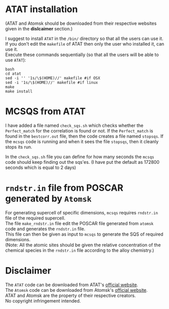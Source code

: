 # ATAT installation
(ATAT and Atomsk should be downloaded from their respective websites given in the **dislcaimer** section.)

I suggest to install `ATAT` in the `/bin/` directory so that all the users can use it. If you don't edit the `makefile` of ATAT then only the user who installed it, can use it.  
Execute these commands sequentially (so that all the users will be able to use `ATAT`):
````shell
bash
cd atat  
sed -i '' '1s/\$(HOME)//' makefile #if OSX  
sed -i '1s/\$(HOME)//' makefile #if linux  
make  
make install  
````
# MCSQS from ATAT
I have added a file named `check_sqs.sh` which checks whether the `Perfect_match` for the correlation is found or not. If the `Perfect_match` is found in the `bestcorr.out` file, then the code creates a file named `stopsqs`. If the `mcsqs` code is running and when it sees the file `stopsqs`, then it cleanly stops its run.

In the `check_sqs.sh` file you can define for how many seconds the `mcsqs` code should keep finding out the sqs'es. (I have put the default as 172800 seconds which is equal to 2 days)

# `rndstr.in` file from POSCAR generated by `Atomsk`
For generating supercell of specific dimensions, `mcsqs` requires `rndstr.in` file of the required supercell.  
The file `make_rndstr.in` file edit the POSCAR file generated from `atomsk` code and generates the `rndstr.in` file.  
This file can then be given as input to `mcsqs` to generate the SQS of required dimensions.  
(Note: All the atomic sites should be given the relative concentration of the chemical species in the `rndstr.in` file according to the alloy chemistry.)

# Disclaimer
The `ATAT` code can be downloaded from ATAT's [official website](https://www.brown.edu/Departments/Engineering/Labs/avdw/atat/).  
The `Atomsk` code can be downloaded from Atomsk's [official website](https://atomsk.univ-lille.fr/dl.php).  
ATAT and Atomsk are the property of their respective creators.  
No copyright infringement intended.